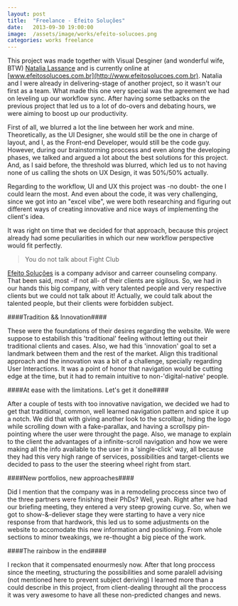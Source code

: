 ```yaml
---
layout: post
title:  "Freelance - Efeito Soluções"
date:   2013-09-30 19:00:00
image:  /assets/image/works/efeito-solucoes.png
categories: works freelance
---
```

This project was made together with Visual Desginer (and wonderful wife, BTW) [Natalia Lassance](http://behance.net/natalialassance) and is currently online at [www.efeitosolucoes.com.br](http://www.efeitosolucoes.com.br). Natalia and I were already in delivering-stage of another project, so it wasn't our first as a team. What made this one very special was the agreement we had on leveling up our workflow sync. After having some setbacks on the previous project that led us to a lot of do-overs and debating hours, we were aiming to boost up our productivity.

First of all, we blurred a lot the line between her work and mine. Theoretically, as the UI Designer, she would still be the one in charge of layout, and I, as the Front-end Developer, would still be the code guy. However, during our brainstorming proccess and even along the developing phases, we talked and argued a lot about the best solutions for this project. And, as I said before, the threshold was blurred, which led us to not having none of us calling the shots on UX Design, it was 50%/50% actually.

Regarding to the workflow, UI and UX this project was -no doubt- the one I could learn the most. And even about the code, it was very challenging, since we got into an "excel vibe", we were both researching and figuring out different ways of creating innovative and nice ways of implementing the client's idea.

It was right on time that we decided for that approach, because this project already had some peculiarities in which our new workflow perspective would fit perfectly.

> You do not talk about Fight Club

[Efeito Soluções](http://www.efeitosolucoes.com.br) is a company advisor and carreer counseling company. That been said, most -if not all- of their clients are sigilous. So, we had in our hands this big company, with very talented people and very respective clients but we could not talk about it! Actually, we could talk about the talented people, but their clients were forbidden subject.

####Tradition && Innovation####

These were the foundations of their desires regarding the website. We were suppose to estabilish this 'traditional' feeling without letting out their traditional clients and cases. Also, we had this 'innovation' goal to set a landmark between them and the rest of the market. Align this traditional approach and the innovation was a bit of a challenge, specially regarding User Interactions. It was a point of honor that navigation would be cutting edge at the time, but it had to remain intuitive to non-'digital-native' people.

####At ease with the limitations. Let's get it done####

After a couple of tests with too innovative navigation, we decided we had to get that traditional, common, well learned navigation pattern and spice it up a notch. We did that with giving another look to the scrollbar, hiding the logo while scrolling down with a fake-parallax, and having a scrollspy pin-pointing where the user were throught the page. Also, we manage to explain to the client the advantages of a infinite-scroll navigation and how we were making all the info available to the user in a 'single-click' way, all because they had this very high range of services, possibilities and target-clients we decided to pass to the user the steering wheel right from start.

####New portfolios, new approaches####

Did I mention that the company was in a remodeling proccess since two of the three partners were finishing their PhDs? Well, yeah. Right after we had our briefing meeting, they entered a very steep growing curve. So, when we got to show-&-deliever stage they were starting to have a very nice response from that hardwork, this led us to some adjustments on the website to accomodate this new information and positioning. From whole sections to minor tweakings, we re-thought a big piece of the work.

####The rainbow in the end####

I reckon that it compensated enourmesly now. After that long proccess since the meeting, structuring the possibilities and some paralell advising (not mentioned here to prevent subject deriving) I learned more than a could describe in this project, from client-dealing throught all the proccess it was very awesome to have all these non-predicted changes and news.